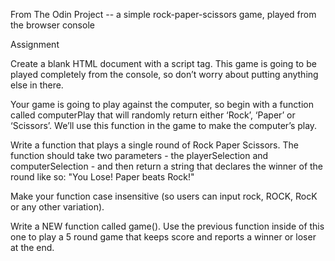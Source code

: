 From The Odin Project -- a simple rock-paper-scissors game, played from the browser console 

Assignment

Create a blank HTML document with a script tag. This game is going to be played completely from the console, so don’t worry about putting anything else in there.

Your game is going to play against the computer, so begin with a function called computerPlay that will randomly return either ‘Rock’, ‘Paper’ or ‘Scissors’. We’ll use this function in the game to make the computer’s play.

Write a function that plays a single round of Rock Paper Scissors. The function should take two parameters - the playerSelection and computerSelection - and then return a string that declares the winner of the round like so: "You Lose! Paper beats Rock!"

Make your function case insensitive (so users can input rock, ROCK, RocK or any other variation).

Write a NEW function called game(). Use the previous function inside of this one to play a 5 round game that keeps score and reports a winner or loser at the end. 


